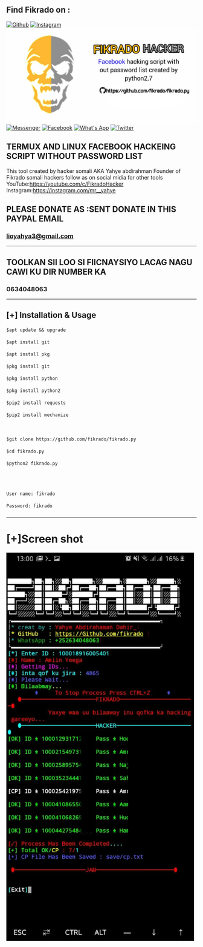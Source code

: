 ## Find Fikrado on :
[![Github](https://img.shields.io/badge/Github-fikrado-yellow?style=for-the-badge&logo=github)](https://github.com/fikrado)
[![Instagram](https://img.shields.io/badge/IG-%40mr__yahye-red?style=for-the-badge&logo=instagram)](https://www.instagram.com/mr__yahe)
<img src="/Yahye.jpg" >
[![Messenger](https://img.shields.io/badge/telegram-blue?style=for-the-badge&logo=telegram)](https://t.me/fikrado_hacker)
[![Facebook](https://img.shields.io/badge/facebook-black?style=for-the-badge&logo=Facebook)](https://facebook.com/fikrado4048063)
[![What's App](https://img.shields.io/badge/Whatsapp-grey?style=for-the-badge&logo=WhatsApp)](https://chat.whatsapp.com/DugvIoMSPPZ4uvR6zPTk8x)
[![Twitter](https://img.shields.io/badge/Twitter-purple?style=for-the-badge&logo=Twitter)](https://twitter.com/mr__yahye)

## TERMUX AND LINUX FACEBOOK HACKEING SCRIPT WITHOUT PASSWORD LIST

This tool created by 
hacker somali AKA Yahye abdirahman
Founder of Fikrado somali hackers
follow as on social midia for other tools
YouTube:https://youtube.com/c/FikradoHacker
Instagram:https://instagram.com/mr__yahye

## PLEASE DONATE AS :SENT  DONATE IN THIS PAYPAL EMAIL

### lioyahya3@gmail.com
___________
## TOOLKAN SII LOO SI FIICNAYSIYO LACAG NAGU CAWI KU DIR NUMBER KA

### 0634048063


____________

## [+] Installation & Usage
```
$apt update && upgrade

$apt install git

$apt install pkg

$pkg install git

$pkg install python

$pkg install python2

$pip2 install requests

$pip2 install mechanize



$git clone https://github.com/fikrado/fikrado.py

$cd fikrado.py

$python2 fikrado.py




User name: fikrado

Password: fikrado

```
###

____________

# [+]Screen shot 
<img src="/PicsArt_09-11-08.26.12.jpg">

